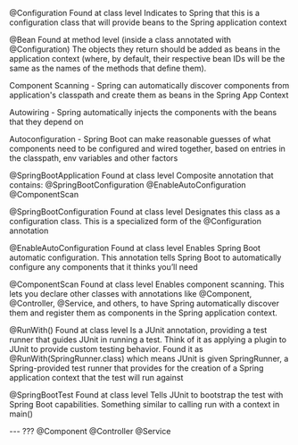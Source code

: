 
@Configuration
    Found at class level
    Indicates to Spring that this is a configuration class that will provide
        beans to the Spring application context

@Bean
    Found at method level (inside a class annotated with @Configuration)
    The objects they return should be added as beans in the application context
        (where, by default, their respective bean IDs will be the same as the
        names of the methods that define them).

Component Scanning - Spring can automatically discover components from
    application's classpath and create them as beans in the Spring App Context

Autowiring - Spring automatically injects the components with the beans that
    they depend on

Autoconfiguration - Spring Boot can make reasonable guesses of what components
    need to be configured and wired together, based on entries in the classpath,
    env variables and other factors


@SpringBootApplication
    Found at class level
    Composite annotation that contains:
        @SpringBootConfiguration
        @EnableAutoConfiguration
        @ComponentScan


@SpringBootConfiguration
    Found at class level
    Designates this class as a configuration class. This is a specialized form
        of the @Configuration annotation


@EnableAutoConfiguration
    Found at class level
    Enables Spring Boot automatic configuration. This annotation tells Spring
        Boot to automatically configure any components that it thinks you’ll need

@ComponentScan
    Found at class level
    Enables component scanning. This lets you declare other classes with
        annotations like @Component, @Controller, @Service, and others, to have
        Spring automatically discover them and register them as components in
        the Spring application context.

@RunWith()
    Found at class level
    Is a JUnit annotation, providing a test runner that guides JUnit in running
        a test. Think of it as applying a plugin to JUnit to provide custom testing
        behavior.
    Found it as @RunWith(SpringRunner.class) which means JUnit is given
        SpringRunner, a Spring-provided test runner that provides for the creation
        of a Spring application context that the test will run against

@SpringBootTest
    Found at class level
    Tells JUnit to bootstrap the test with Spring Boot capabilities. Something
    similar to calling run with a context in main()

--- ???
@Component
@Controller
@Service
